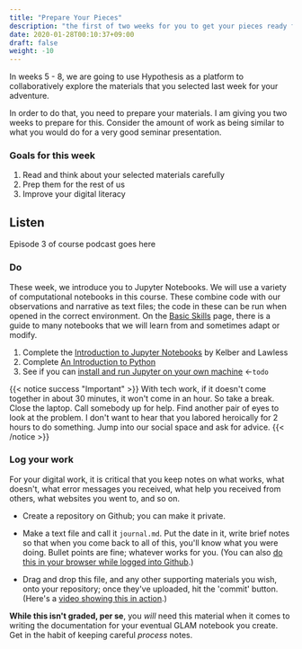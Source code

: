 ```yaml
---
title: "Prepare Your Pieces"
description: "the first of two weeks for you to get your pieces ready for discussion"
date: 2020-01-28T00:10:37+09:00
draft: false
weight: -10
---
```


In weeks 5 - 8, we are going to use Hypothesis as a platform to collaboratively explore the materials that you selected last week for your adventure.

In order to do that, you need to prepare your materials. I am giving you two weeks to prepare for this. Consider the amount of work as being similar to what you would do for a very good seminar presentation.

### Goals for this week

1. Read and think about your selected materials carefully
2. Prep them for the rest of us
3. Improve your digital literacy

## Listen

Episode 3 of course podcast goes here

### Do

These week, we introduce you to Jupyter Notebooks. We will use a variety of computational notebooks in this course. These combine code with our observations and narrative as text files; the code in these can be run when opened in the correct environment. On the [Basic Skills](/building/technotes-toc) page, there is a guide to many notebooks that we will learn from and sometimes adapt or modify.

1. Complete the [Introduction to Jupyter Notebooks](https://mybinder.org/v2/gh/shawngraham/dhmuse-notebooks/master?urlpath=notebooks/getting-started-with-jupyter.ipynb) by Kelber and Lawless
2. Complete [An Introduction to Python](https://mybinder.org/v2/gh/shawngraham/dhmuse-notebooks/master?urlpath=python-basics-1.ipynb)
3. See if you can [install and run Jupyter on your own machine](#) <-`todo`

{{< notice success "Important" >}} With tech work, if it doesn't come together in about 30 minutes, it won't come in an hour. So take a break. Close the laptop. Call somebody up for help. Find another pair of eyes to look at the problem. I don't want to hear that you labored heroically for 2 hours to do something. Jump into our social space and ask for advice.
{{< /notice >}}

### Log your work

For your digital work, it is critical that you keep notes on what works, what doesn't, what error messages you received, what help you received from others, what websites you went to, and so on.

+ Create a repository on Github; you can make it private.

+ Make a text file and call it `journal.md`. Put the date in it, write brief notes so that when you come back to all of this, you'll know what you were doing. Bullet points are fine; whatever works for you. (You can also [do this in your browser while logged into Github](building/github-guidance/#making-a-new-text-file-on-github).)

+ Drag and drop this file, and any other supporting materials you wish, onto your repository; once they've uploaded, hit the 'commit' button. (Here's a [video showing this in action](building/github-guidance/#uploading-a-file-into-github).)

**While this isn't graded, per se**, you _will_ need this material when it comes to writing the documentation for your eventual GLAM notebook you create. Get in the habit of keeping careful _process_ notes.
